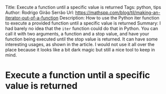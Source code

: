 Title: Execute a function until a specific value is returned
Tags: python, tips
Author: Rodrigo Girão Serrão
Url: https://mathspp.com/blog/til/making-an-iterator-out-of-a-function
Description: How to use the Python iter function to execute a provided function until a specific value is returned
Summary: I had barely no idea that the `iter` function could do that in Python. You can call it with two arguments, a function and a stop value, and have your function being executed until the stop value is returned. It can have some interesting usages, as shown in the article. I would not use it all over the place because it looks like a bit dark magic but still a nice tool to keep in mind.

# Execute a function until a specific value is returned
